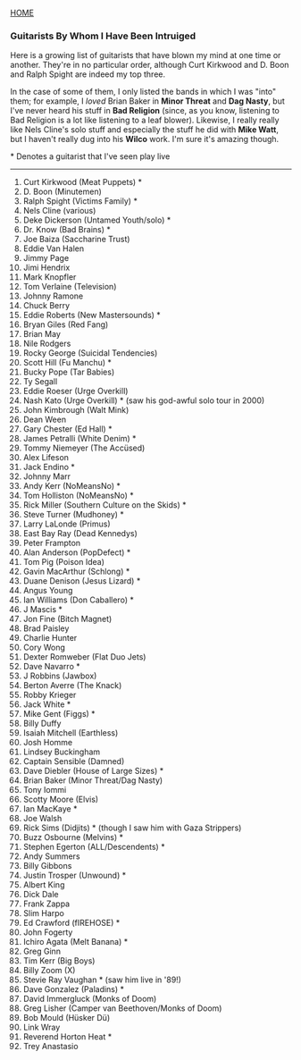<br>
<a href="/">HOME</a>

### Guitarists By Whom I Have Been Intruiged

Here is a growing list of guitarists that have blown my mind at one time or another. They're in no particular order, although Curt Kirkwood and D. Boon and Ralph Spight are indeed my top three.

In the case of some of them, I only listed the bands in which I was "into" them; for example, I _loved_ Brian Baker in **Minor Threat** and **Dag Nasty**, but I've never heard his stuff in **Bad Religion** (since, as you know, listening to Bad Religion is a lot like listening to a leaf blower). Likewise, I really really like Nels Cline's solo stuff and especially the stuff he did with **Mike Watt**, but I haven't really dug into his **Wilco** work. I'm sure it's amazing though.

\* Denotes a guitarist that I've seen play live

---

1. Curt Kirkwood (Meat Puppets) *
1. D. Boon (Minutemen)
1. Ralph Spight (Victims Family) *
3. Nels Cline (various)
4. Deke Dickerson (Untamed Youth/solo) *
5. Dr. Know (Bad Brains) *
6. Joe Baiza (Saccharine Trust)
7. Eddie Van Halen
8. Jimmy Page
9. Jimi Hendrix
10. Mark Knopfler
11. Tom Verlaine (Television)
12. Johnny Ramone
13. Chuck Berry
14. Eddie Roberts (New Mastersounds) *
15. Bryan Giles (Red Fang)
16. Brian May
17. Nile Rodgers
18. Rocky George (Suicidal Tendencies)
19. Scott Hill (Fu Manchu) * 
20. Bucky Pope (Tar Babies)
21. Ty Segall
22. Eddie Roeser (Urge Overkill)
23. Nash Kato (Urge Overkill) * (saw his god-awful solo tour in 2000)
24. John Kimbrough (Walt Mink)
25. Dean Ween
26. Gary Chester (Ed Hall) *
27. James Petralli (White Denim) *
28. Tommy Niemeyer (The Accüsed)
29. Alex Lifeson
30. Jack Endino *
31. Johnny Marr
32. Andy Kerr (NoMeansNo) *
33. Tom Holliston (NoMeansNo) *
34. Rick Miller (Southern Culture on the Skids) *
35. Steve Turner (Mudhoney) *
36. Larry LaLonde (Primus)
37. East Bay Ray (Dead Kennedys)
38. Peter Frampton
39. Alan Anderson (PopDefect) *
40. Tom Pig (Poison Idea)
41. Gavin MacArthur (Schlong) *
42. Duane Denison (Jesus Lizard) *
43. Angus Young
44. Ian Williams (Don Caballero) *
45. J Mascis *
46. Jon Fine (Bitch Magnet)
47. Brad Paisley
48. Charlie Hunter
49. Cory Wong
50. Dexter Romweber (Flat Duo Jets)
51. Dave Navarro *
52. J Robbins (Jawbox)
53. Berton Averre (The Knack)
54. Robby Krieger
55. Jack White *
56. Mike Gent (Figgs) *
57. Billy Duffy
58. Isaiah Mitchell (Earthless)
59. Josh Homme
60. Lindsey Buckingham
61. Captain Sensible (Damned)
62. Dave Diebler (House of Large Sizes) *
63. Brian Baker (Minor Threat/Dag Nasty)
64. Tony Iommi
65. Scotty Moore (Elvis)
66. Ian MacKaye *
67. Joe Walsh
68. Rick Sims (Didjits) * (though I saw him with Gaza Strippers)
69. Buzz Osbourne (Melvins) * 
70. Stephen Egerton (ALL/Descendents) *
71. Andy Summers
72. Billy Gibbons
73. Justin Trosper (Unwound) *
74. Albert King
75. Dick Dale
76. Frank Zappa
77. Slim Harpo
80. Ed Crawford (fIREHOSE) *
81. John Fogerty
82. Ichiro Agata (Melt Banana) *
83. Greg Ginn
84. Tim Kerr (Big Boys)
85. Billy Zoom (X)
86. Stevie Ray Vaughan * (saw him live in '89!)
87. Dave Gonzalez (Paladins) *
88. David Immergluck (Monks of Doom)
89. Greg Lisher (Camper van Beethoven/Monks of Doom)
90. Bob Mould (Hüsker Dü)
91. Link Wray
92. Reverend Horton Heat *
93. Trey Anastasio
